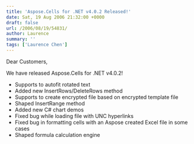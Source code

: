 ```yaml
---
title: 'Aspose.Cells for .NET v4.0.2 Released!'
date: Sat, 19 Aug 2006 21:32:00 +0000
draft: false
url: /2006/08/19/54831/
author: Laurence
summary: ''
tags: ['Laurence Chen']
---
```


Dear Customers,

We have released Aspose.Cells for .NET v4.0.2!

*   Supports to autofit rotated text
*   Added new InsertRows/DeleteRows method
*   Supports to create encrypted file based on encrypted template file
*   Shaped InsertRange method
*   Added new C# chart demos
*   Fixed bug while loading file with UNC hyperlinks
*   Fixed bug in formatting cells with an Aspose created Excel file in some cases
*   Shaped formula calculation engine








